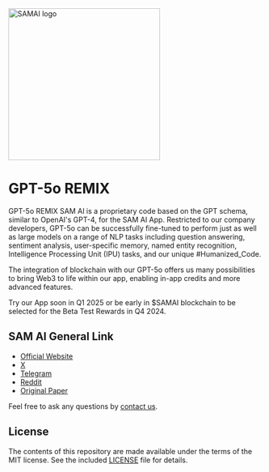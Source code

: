 <picture>
  <source media="(prefers-color-scheme: dark)" srcset="https://samai.live/wp-content/uploads/2024/05/logo_retina-300x7BLACK.png">
  <img width="300" alt="SAMAI logo" src="https://samai.live/wp-content/uploads/2024/05/logo_retina-300x7BLACK.png">
</picture>

# GPT-5o REMIX


GPT-5o REMIX SAM AI is a proprietary code based on the GPT schema, similar to OpenAI's GPT-4, for the SAM AI App. Restricted to our company developers, GPT-5o can be successfully fine-tuned to perform just as well as large models on a range of NLP tasks including question answering, sentiment analysis, user-specific memory, named entity recognition, Intelligence Processing Unit (IPU) tasks, and our unique #Humanized_Code.

The integration of blockchain with our GPT-5o offers us many possibilities to bring Web3 to life within our app, enabling in-app credits and more advanced features.

Try our App soon in Q1 2025 or be early in $SAMAI blockchain to be selected for the Beta Test Rewards in Q4 2024.


## SAM AI General Link

* [Official Website](https://samai.live)
* [X](https://x.com/OfficialSamAI)
* [Telegram](https://t.me/+PHqkpFjgV6IzZWZk)
* [Reddit](https://www.reddit.com/user/OfficialSamAI/)
* [Original Paper](https://samai.live/wp-content/uploads/2024/05/Technical_Whitepaper.pdf)

Feel free to ask any questions by [contact us](https://samai.live/contact).

## License

The contents of this repository are made available under the terms of the MIT license. See the included [LICENSE](LICENSE) file for details.
